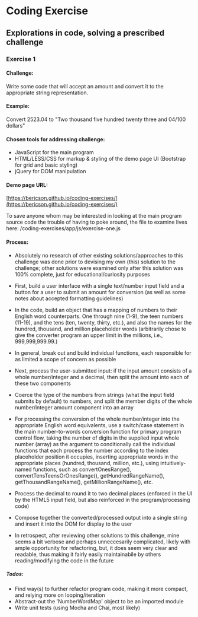 Coding Exercise
===============

Explorations in code, solving a prescribed challenge
----------------------------------------------------

### Exercise 1

#### Challenge: 
Write some code that will accept an amount and convert it to the appropriate string representation.
 
#### Example:
Convert 2523.04 to "Two thousand five hundred twenty three and 04/100 dollars"

#### Chosen tools for addressing challenge:
* JavaScript for the main program
* HTML/LESS/CSS for markup & styling of the demo page UI (Bootstrap for grid and basic styling)
* jQuery for DOM manipulation

#### Demo page URL: 
[https://bericson.github.io/coding-exercises/](https://bericson.github.io/coding-exercises/)

To save anyone whom may be interested in looking at the main program source code the trouble of having to poke around, the file to examine lives here: /coding-exercises/app/js/exercise-one.js

#### Process:

* Absolutely no research of other existing solutions/approaches to this challenge was done prior to devising my own (this) solution to the challenge; other solutions were examined only after this solution was 100% complete, just for educational/curiosity purposes

* First, build a user interface with a single text/number input field and a button for a user to submit an amount for conversion (as well as some notes about accepted formatting guidelines)

* In the code, build an object that has a mapping of numbers to their English word counterparts. One through nine (1-9), the teen numbers (11-19), and the tens (ten, twenty, thirty, etc.), and also the names for the hundred, thousand, and million placeholder words (arbitrarily chose to give the converter program an upper limit in the millions, i.e., 999,999,999.99.)

* In general, break out and build individual functions, each responsible for as limited a scope of concern as possible

* Next, process the user-submitted input: if the input amount consists of a whole number/integer and a decimal, then split the amount into each of these two components

* Coerce the type of the numbers from strings (what the input field submits by default) to numbers, and split the member digits of the whole number/integer amount component into an array

* For processing the conversion of the whole number/integer into the appropriate English word equivalents, use a switch/case statement in the main number-to-words conversion function for primary program control flow, taking the number of digits in the supplied input whole number (array) as the argument to conditionally call the individual functions that each process the number according to the index placeholder position it occupies, inserting appropriate words in the appropriate places (hundred, thousand, million, etc.), using intuitively-named functions, such as convertOnesRange(), convertTensTeensOrOnesRange(), getHundredRangeName(), getThousandRangeName(), getMillionRangeName(), etc.

* Process the decimal to round it to two decimal places (enforced in the UI by the HTML5 input field, but also reinforced in the program/processing code)

* Compose together the converted/processed output into a single string and insert it into the DOM for display to the user

* In retrospect, after reviewing other solutions to this challenge, mine seems a bit verbose and perhaps unneccesarily complicated, likely with ample opportunity for refactoring, but, it does seem very clear and readable, thus making it fairly easily maintainabile by others reading/modifying the code in the future

##### Todos:
* Find way(s) to further refactor program code, making it more compact, and relying more on looping/iteration
* Abstract-out the 'NumberWordMap' object to be an imported module
* Write unit tests (using Mocha and Chai, most likely)